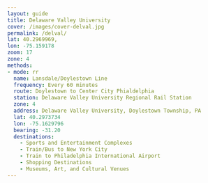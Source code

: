 ```yaml
---
layout: guide
title: Delaware Valley University
cover: /images/cover-delval.jpg
permalink: /delval/
lat: 40.2969969,
lon: -75.159178
zoom: 17
zone: 4
methods:
- mode: rr
  name: Lansdale/Doylestown Line
  frequency: Every 60 minutes
  route: Doylestown to Center City Phialdelphia
  station: Delaware Valley University Regional Rail Station
  zone: 4
  address: Delaware Valley University, Doylestown Township, PA
  lat: 40.2973734
  lon: -75.1629796
  bearing: -31.20
  destinations:
    - Sports and Entertainment Complexes
    - Train/Bus to New York City
    - Train to Philadelphia International Airport
    - Shopping Destinations
    - Museums, Art, and Cultural Venues
---
```

